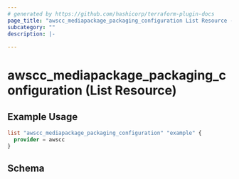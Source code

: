 ```yaml
---
# generated by https://github.com/hashicorp/terraform-plugin-docs
page_title: "awscc_mediapackage_packaging_configuration List Resource - terraform-provider-awscc"
subcategory: ""
description: |-
  
---
```


# awscc_mediapackage_packaging_configuration (List Resource)



## Example Usage

```terraform
list "awscc_mediapackage_packaging_configuration" "example" {
  provider = awscc
}
```

<!-- schema generated by tfplugindocs -->
## Schema
